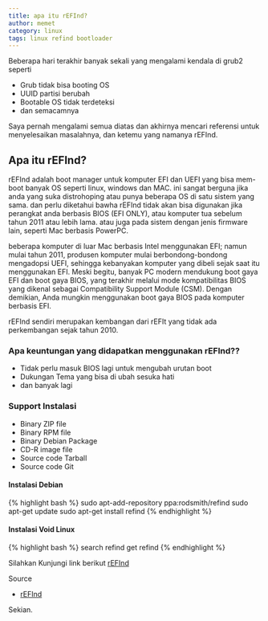 ```yaml
---
title: apa itu rEFInd?
author: memet
category: linux
tags: linux refind bootloader
---
```

Beberapa hari terakhir banyak sekali yang mengalami kendala di grub2 seperti

 - Grub tidak bisa booting OS
 - UUID partisi berubah
 - Bootable OS tidak terdeteksi
 - dan semacamnya

Saya pernah mengalami semua diatas dan akhirnya mencari referensi untuk menyelesaikan masalahnya, dan ketemu yang namanya rEFInd.

## Apa itu rEFInd?

 rEFInd adalah boot manager untuk komputer EFI dan UEFI yang bisa mem-boot banyak OS seperti linux, windows dan MAC. ini sangat berguna jika anda yang suka distrohoping atau punya beberapa OS di satu sistem yang sama. dan perlu diketahui bawha rEFInd tidak akan bisa digunakan jika perangkat anda berbasis BIOS (EFI ONLY), atau komputer tua sebelum tahun 2011 atau lebih lama. atau juga pada sistem dengan jenis firmware lain, seperti Mac berbasis PowerPC.
 
 beberapa komputer di luar Mac berbasis Intel menggunakan EFI; namun mulai tahun 2011, produsen komputer mulai berbondong-bondong mengadopsi UEFI, sehingga kebanyakan komputer yang dibeli sejak saat itu menggunakan EFI. Meski begitu, banyak PC modern mendukung boot gaya EFI dan boot gaya BIOS, yang terakhir melalui mode kompatibilitas BIOS yang dikenal sebagai Compatibility Support Module (CSM). Dengan demikian, Anda mungkin menggunakan boot gaya BIOS pada komputer berbasis EFI.
 
 rEFInd sendiri merupakan kembangan dari rEFIt yang tidak ada perkembangan sejak tahun 2010.
 
### Apa keuntungan yang didapatkan menggunakan rEFInd??
 
 - Tidak perlu masuk BIOS lagi untuk mengubah urutan boot
 - Dukungan Tema yang bisa di ubah sesuka hati
 - dan banyak lagi

### Support Instalasi

- Binary ZIP file
- Binary RPM file
- Binary Debian Package
- CD-R image file
- Source code Tarball
- Source code Git


#### Instalasi Debian

{% highlight bash %}
 sudo apt-add-repository ppa:rodsmith/refind
 sudo apt-get update
 sudo apt-get install refind
{% endhighlight %}

#### Instalasi Void Linux
{% highlight bash %}
search refind
get refind
{% endhighlight %}

Silahkan Kunjungi link berikut
[rEFInd](http://www.rodsbooks.com/refind/getting.html)


Source
- [rEFInd](http://www.rodsbooks.com/refind/)


Sekian.
